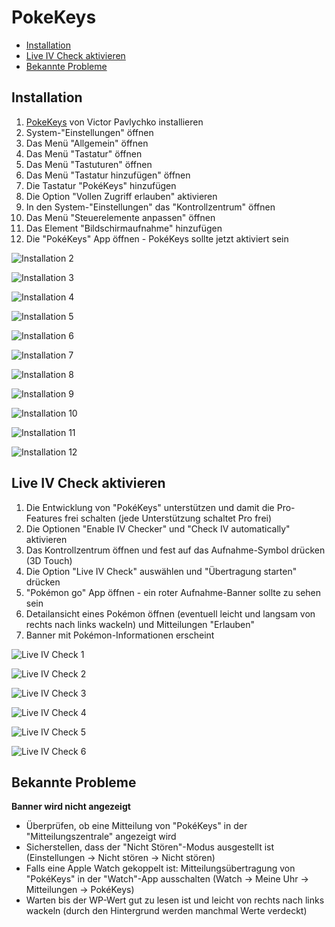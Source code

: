 # PokeKeys

- [Installation](#installation)
- [Live IV Check aktivieren](#live-iv-check-aktivieren)
- [Bekannte Probleme](#bekannte-probleme)

## Installation

1. [PokeKeys](https://itunes.apple.com/de/app/pokekeys/id1335234519?mt=8) von Victor Pavlychko installieren
2. System-"Einstellungen" öffnen
3. Das Menü "Allgemein" öffnen
4. Das Menü "Tastatur" öffnen
5. Das Menü "Tastuturen" öffnen
6. Das Menü "Tastatur hinzufügen" öffnen
7. Die Tastatur "PokéKeys" hinzufügen
8. Die Option "Vollen Zugriff erlauben" aktivieren
9. In den System-"Einstellungen" das "Kontrollzentrum" öffnen
10. Das Menü "Steuerelemente anpassen" öffnen
11. Das Element "Bildschirmaufnahme" hinzufügen
12. Die "PokéKeys" App öffnen - PokéKeys sollte jetzt aktiviert sein 

![Installation 2](Images/Installation/Installation_02.png)

![Installation 3](Images/Installation/Installation_03.png)

![Installation 4](Images/Installation/Installation_04.png)

![Installation 5](Images/Installation/Installation_05.png)

![Installation 6](Images/Installation/Installation_06.png)

![Installation 7](Images/Installation/Installation_07.png)

![Installation 8](Images/Installation/Installation_08.png)

![Installation 9](Images/Installation/Installation_09.png)

![Installation 10](Images/Installation/Installation_10.png)

![Installation 11](Images/Installation/Installation_11.png)

![Installation 12](Images/Installation/Installation_12.png)

## Live IV Check aktivieren

1. Die Entwicklung von "PokéKeys" unterstützen und damit die Pro-Features frei schalten (jede Unterstützung schaltet Pro frei)
2. Die Optionen "Enable IV Checker" und "Check IV automatically" aktivieren
3. Das Kontrollzentrum öffnen und fest auf das Aufnahme-Symbol drücken (3D Touch)
4. Die Option "Live IV Check" auswählen und "Übertragung starten" drücken
5. "Pokémon go" App öffnen - ein roter Aufnahme-Banner sollte zu sehen sein
6. Detailansicht eines Pokémon öffnen (eventuell leicht und langsam von rechts nach links wackeln) und Mitteilungen "Erlauben"
7. Banner mit Pokémon-Informationen erscheint

![Live IV Check 1](Images/Live_IV/Live_IV_01.png)

![Live IV Check 2](Images/Live_IV/Live_IV_02.png)

![Live IV Check 3](Images/Live_IV/Live_IV_03.png)

![Live IV Check 4](Images/Live_IV/Live_IV_04.png)

![Live IV Check 5](Images/Live_IV/Live_IV_05.png)

![Live IV Check 6](Images/Live_IV/Live_IV_06.png)

## Bekannte Probleme

**Banner wird nicht angezeigt**

- Überprüfen, ob eine Mitteilung von "PokéKeys" in der "Mitteilungszentrale" angezeigt wird
- Sicherstellen, dass der "Nicht Stören"-Modus ausgestellt ist (Einstellungen -> Nicht stören -> Nicht stören)
- Falls eine Apple Watch gekoppelt ist: Mitteilungsübertragung von "PokéKeys" in der "Watch"-App ausschalten (Watch -> Meine Uhr -> Mitteilungen -> PokéKeys)
- Warten bis der WP-Wert gut zu lesen ist und leicht von rechts nach links wackeln (durch den Hintergrund werden manchmal Werte verdeckt)
